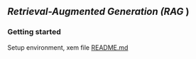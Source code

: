 ## *Retrieval-Augmented Generation (RAG* )

### Getting started

Setup environment, xem file [README.md](backend/README.md)
